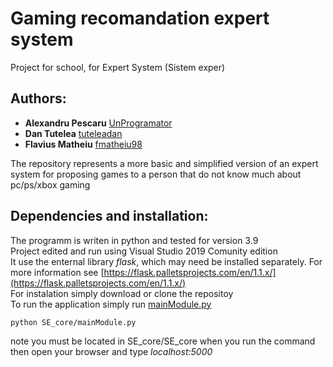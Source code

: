 # Gaming recomandation expert system

Project for school, for Expert System (Sistem exper)

## Authors: 
- **Alexandru Pescaru** [UnProgramator](https://github.com/UnProgramator/ProiectSE)  
- **Dan Tutelea** [tuteleadan](https://github.com/tuteleadan)  
- **Flavius Matheiu** [fmatheiu98](https://github.com/fmatheiu98)  

The repository represents a more basic and simplified version of an expert system for proposing games to a person that do not know much about pc/ps/xbox gaming 

## Dependencies and installation:
The programm is writen in python and tested for version 3.9  
Project edited and run using Visual Studio 2019 Comunity edition  
It use the enternal library *flask*, which may need be installed separately. For more information see  [https://flask.palletsprojects.com/en/1.1.x/](https://flask.palletsprojects.com/en/1.1.x/)  
For instalation simply download or clone the repositoy  
To run the application simply run [mainModule.py](https://github.com/UnProgramator/ProiectSE/blob/master/SE_core/SE_core/mainModule.py)  
```bash
python SE_core/mainModule.py  
```  
note you must be located in SE_core/SE_core when you run the command  
then open your browser and type *localhost:5000*
